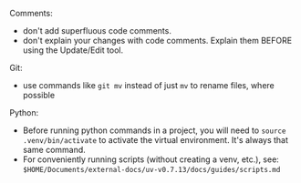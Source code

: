 
Comments:
- don't add superfluous code comments.
- don't explain your changes with code comments. Explain them BEFORE using the Update/Edit tool.

Git:
- use commands like `git mv` instead of just `mv` to rename files, where possible

Python:
- Before running python commands in a project, you will need to `source .venv/bin/activate` to activate the virtual environment. It's always that same command.
- For conveniently running scripts (without creating a venv, etc.), see: `$HOME/Documents/external-docs/uv-v0.7.13/docs/guides/scripts.md` 

